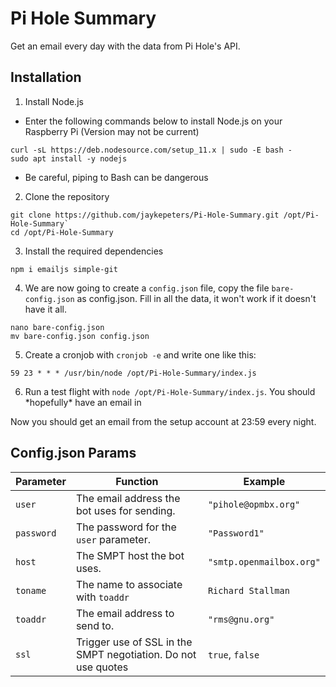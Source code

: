 # Pi Hole Summary
Get an email every day with the data from Pi Hole's API.
## Installation
1. Install Node.js
- Enter the following commands below to install Node.js on your Raspberry Pi (Version may not be current)
```
curl -sL https://deb.nodesource.com/setup_11.x | sudo -E bash -
sudo apt install -y nodejs
```
- Be careful, piping to Bash can be dangerous

2. Clone the repository
```
git clone https://github.com/jaykepeters/Pi-Hole-Summary.git /opt/Pi-Hole-Summary`
cd /opt/Pi-Hole-Summary
```

3. Install the required dependencies
```
npm i emailjs simple-git
```

4. We are now going to create a `config.json` file, copy the file `bare-config.json` as config.json. Fill in all the data, it won't work if it doesn't have it all.
```
nano bare-config.json
mv bare-config.json config.json
```

5. Create a cronjob with `cronjob -e` and write one like this:
```
59 23 * * * /usr/bin/node /opt/Pi-Hole-Summary/index.js
```

6. Run a test flight with `node /opt/Pi-Hole-Summary/index.js`. You should \*hopefully\* have an email in

Now you should get an email from the setup account at 23:59 every night.
## Config.json Params

|Parameter|Function|Example|
|---|---|---|
|`user`|The email address the bot uses for sending.|`"pihole@opmbx.org"`|
|`password`|The password for the `user` parameter.|`"Password1"`|
|`host`|The SMPT host the bot uses.|`"smtp.openmailbox.org"`|
|`toname`|The name to associate with `toaddr`|`Richard Stallman`|
|`toaddr`|The email address to send to.|`"rms@gnu.org"`|
|`ssl`|Trigger use of SSL in the SMPT negotiation. Do not use quotes|`true`, `false`|
